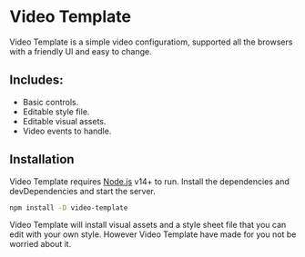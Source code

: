 # Video Template
Video Template is a simple video configuratiom, supported all the browsers with a friendly UI and easy to change.

## Includes:
- Basic controls.
- Editable style file.
- Editable visual assets.
- Video events to handle.

## Installation
Video Template requires [Node.js](https://nodejs.org/) v14+ to run.
Install the dependencies and devDependencies and start the server.

```sh
npm install -D video-template
```

Video Template will install visual assets and a style sheet file that you can edit with your own style. However Video Template have made for you not be worried about it.
